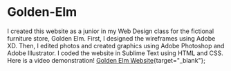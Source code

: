 # Golden-Elm
 I created this website as a junior in my Web Design class for the fictional furniture store, Golden Elm.
 First, I designed the wireframes using Adobe XD. Then, I edited photos and created graphics using Adobe Photoshop and Adobe Illustrator.
 I coded the website in Sublime Text using HTML and CSS. </br>
 Here is a video demonstration!
 [Golden Elm Website](https://drive.google.com/file/d/1-cIT-gOTaEjZFVnwM8pwbtrF8t4VEbq_/view?usp=sharing){target="_blank"};

 
